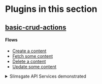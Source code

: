# Plugins in this section

## [basic-crud-actions](basic-crud-actions)

#### Flows
* [Create a content](basic-crud-actions/src/main/resources/slimsgate.xml#L9)
* [Fetch some content](basic-crud-actions/src/main/resources/slimsgate.xml#L26)
* [Delete a content](basic-crud-actions/src/main/resources/slimsgate.xml#L69)
* [Update some content](basic-crud-actions/src/main/resources/slimsgate.xml#L120)

<details>
<summary>Slimsgate API Services demonstrated</summary>
* Using Dao\<SomeClass\> to modify records (in this case, Content) 
  * [Creating Content](basic-crud-actions/src/main/java/com/genohm/slims/custom/beans/CreateAContent.java#L63)
  * [Deleting Content](basic-crud-actions/src/main/java/com/genohm/slims/custom/beans/DeleteSomeContent.java#L113)
  * [Updating Content](basic-crud-actions/src/main/java/com/genohm/slims/custom/beans/UpdateSomeContent.java#L71)
* Converting Display Values to PK's in Foreign key fields with [ConvertRecordsService](basic-crud-actions/src/main/java/com/genohm/slims/custom/beans/CreateAContent.java#L60)
* Getting database table names with [DaoConstants](basic-crud-actions/src/main/java/com/genohm/slims/custom/beans/CreateAContent.java#L60)
* Fetching Maps<> that include custom fields
  * [ContentRecordQueries](basic-crud-actions/src/main/java/com/genohm/slims/custom/beans/FetchSomeContent.java#L87) 
  * [ContentTypeRecordQueries](basic-crud-actions/src/main/java/com/genohm/slims/custom/beans/FetchSomeContent.java#L82)
* Fetching custom Class objects without custom fields
  * [ContentQueries](basic-crud-actions/src/main/java/com/genohm/slims/custom/beans/FetchSomeContent.java#L107) 
  * [ContentTypeQueries](basic-crud-actions/src/main/java/com/genohm/slims/custom/beans/FetchSomeContent.java#L103)
* Using Meta classes for default field names 
  * [ContentMeta](basic-crud-actions/src/main/java/com/genohm/slims/custom/beans/FetchSomeContent.java#L88) 
  * [ContentTypeMeta](basic-crud-actions/src/main/java/com/genohm/slims/custom/beans/FetchSomeContent.java#L89)
* Building complex fetches with [FetchRequest](basic-crud-actions/src/main/java/com/genohm/slims/custom/beans/DeleteSomeContent.java#L91)
* Throwing errors for users with [SlimsGateErrorException](basic-crud-actions/src/main/java/com/genohm/slims/custom/beans/DeleteSomeContent.java#L115)
* Accessing inputs on step forms with [SlimsFlowInitParam](basic-crud-actions/src/main/java/com/genohm/slims/custom/beans/DeleteSomeContent.java#L73)
* Using *StringUtil* to assist with casting Objects
  * [Casting to Integer](basic-crud-actions/src/main/java/com/genohm/slims/custom/beans/DeleteSomeContent.java#L77)
  * [Casting to String](basic-crud-actions/src/main/java/com/genohm/slims/custom/beans/DeleteSomeContent.java#L111)
  * [Casting to Long[]](basic-crud-actions/src/main/java/com/genohm/slims/custom/beans/UpdateSomeContent.java#L60)
* Accessing checked-off records with *SLIMS_SELECT_SAMPLES*
  * [Slimsgate.xml configuration to require items be checked off](basic-crud-actions/src/main/resources/slimsgate.xml#L128)
  * [Accessing the pk's of checked-off items in your code](basic-crud-actions/src/main/java/com/genohm/slims/custom/beans/UpdateSomeContent.java#L60)
</details>